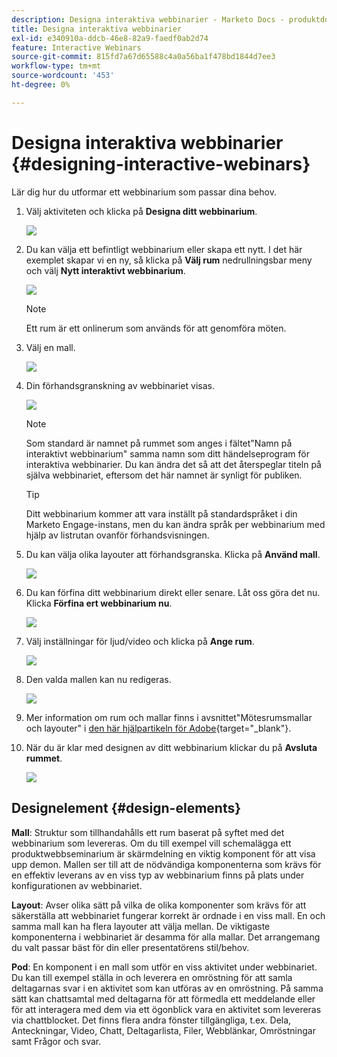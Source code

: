 ```yaml
---
description: Designa interaktiva webbinarier - Marketo Docs - produktdokumentation
title: Designa interaktiva webbinarier
exl-id: e340910a-ddcb-46e8-82a9-faedf0ab2d74
feature: Interactive Webinars
source-git-commit: 815fd7a67d65588c4a0a56ba1f478bd1844d7ee3
workflow-type: tm+mt
source-wordcount: '453'
ht-degree: 0%

---
```


# Designa interaktiva webbinarier {#designing-interactive-webinars}

Lär dig hur du utformar ett webbinarium som passar dina behov.

1. Välj aktiviteten och klicka på **Designa ditt webbinarium**.

   ![](assets/designing-interactive-webinars-1.png)

1. Du kan välja ett befintligt webbinarium eller skapa ett nytt. I det här exemplet skapar vi en ny, så klicka på **Välj rum** nedrullningsbar meny och välj **Nytt interaktivt webbinarium**.

   ![](assets/designing-interactive-webinars-2.png)

   >[!NOTE]
   >
   >Ett rum är ett onlinerum som används för att genomföra möten.

1. Välj en mall.

   ![](assets/designing-interactive-webinars-3.png)

1. Din förhandsgranskning av webbinariet visas.

   ![](assets/designing-interactive-webinars-4.png)

   >[!NOTE]
   >
   >Som standard är namnet på rummet som anges i fältet&quot;Namn på interaktivt webbinarium&quot; samma namn som ditt händelseprogram för interaktiva webbinarier. Du kan ändra det så att det återspeglar titeln på själva webbinariet, eftersom det här namnet är synligt för publiken.

   >[!TIP]
   >
   >Ditt webbinarium kommer att vara inställt på standardspråket i din Marketo Engage-instans, men du kan ändra språk per webbinarium med hjälp av listrutan ovanför förhandsvisningen.

1. Du kan välja olika layouter att förhandsgranska. Klicka på **Använd mall**.

   ![](assets/designing-interactive-webinars-5.png)

1. Du kan förfina ditt webbinarium direkt eller senare. Låt oss göra det nu. Klicka **Förfina ert webbinarium nu**.

   ![](assets/designing-interactive-webinars-6.png)

1. Välj inställningar för ljud/video och klicka på **Ange rum**.

   ![](assets/designing-interactive-webinars-7.png)

1. Den valda mallen kan nu redigeras.

   ![](assets/designing-interactive-webinars-8.png)

1. Mer information om rum och mallar finns i avsnittet&quot;Mötesrumsmallar och layouter&quot; i [den här hjälpartikeln för Adobe](https://helpx.adobe.com/in/adobe-connect/using/creating-arranging-meetings.html#creating_and_arranging_meetings){target="_blank"}.

1. När du är klar med designen av ditt webbinarium klickar du på **Avsluta rummet**.

   ![](assets/designing-interactive-webinars-9.png)

## Designelement {#design-elements}

**Mall**: Struktur som tillhandahålls ett rum baserat på syftet med det webbinarium som levereras. Om du till exempel vill schemalägga ett produktwebbseminarium är skärmdelning en viktig komponent för att visa upp demon. Mallen ser till att de nödvändiga komponenterna som krävs för en effektiv leverans av en viss typ av webbinarium finns på plats under konfigurationen av webbinariet.

**Layout**: Avser olika sätt på vilka de olika komponenter som krävs för att säkerställa att webbinariet fungerar korrekt är ordnade i en viss mall. En och samma mall kan ha flera layouter att välja mellan. De viktigaste komponenterna i webbinariet är desamma för alla mallar. Det arrangemang du valt passar bäst för din eller presentatörens stil/behov.

**Pod**: En komponent i en mall som utför en viss aktivitet under webbinariet. Du kan till exempel ställa in och leverera en omröstning för att samla deltagarnas svar i en aktivitet som kan utföras av en omröstning. På samma sätt kan chattsamtal med deltagarna för att förmedla ett meddelande eller för att interagera med dem via ett ögonblick vara en aktivitet som levereras via chattblocket. Det finns flera andra fönster tillgängliga, t.ex. Dela, Anteckningar, Video, Chatt, Deltagarlista, Filer, Webblänkar, Omröstningar samt Frågor och svar.
